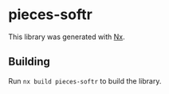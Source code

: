 # pieces-softr

This library was generated with [Nx](https://nx.dev).

## Building

Run `nx build pieces-softr` to build the library.
